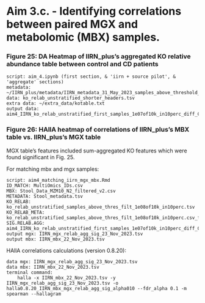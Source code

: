 # **Aim 3.c. - Identifying correlations between paired MGX and metabolomic (MBX) samples.**

### Figure 25: DA Heatmap of IIRN_plus’s aggregated KO relative abundance table between control and CD patients

	script: aim_4.ipynb (first section, & 'iirn + source pilot', & 'aggregate' sections)
	metadata: ~/IIRN_plus/metadata/IIRN_metadata_31_May_2023_samples_above_threshold_only.tsv
	data: ko_relab_unstratified_shorter_headers.tsv
	extra data: ~/extra_data/kotable.txt
	output data: aim4_IIRN_ko_relab_unstratified_first_samples_1e07of10k_in10perc_diff_CD_vs_ctl_in_lvl3.csv
	
### Figure 26: HAllA heatmap of correlations of IIRN_plus’s MBX table vs. IIRN_plus’s MGX table

MGX table’s features included sum-aggregated KO features which were found significant in Fig. 25.

For matching mbx and mgx samples:

	script: aim4_matching_iirn_mgx_mbx.Rmd
	ID_MATCH: MultiOmics_IDs.csv
	MBX: Stool_Data_MZM10_N2_filtered_v2.csv
	METADATA: Stool_metadata.tsv
	KO_RELAB: ko_relab_unstratified_samples_above_thres_filt_1e08of10k_in10perc.tsv
	KO_RELAB_META: ko_relab_unstratified_samples_above_thres_filt_1e08of10k_in10perc.csv_feature.tsv
	SIG.RELAB.AGG: aim4_IIRN_ko_relab_unstratified_first_samples_1e07of10k_in10perc_diff_CD_vs_ctl_in_lvl3.csv
	output mgx: IIRN_mgx_relab_agg_sig_23_Nov_2023.tsv
	output mbx: IIRN_mbx_22_Nov_2023.tsv
	
HAllA correlations calculations (version 0.8.20):

	data mgx: IIRN_mgx_relab_agg_sig_23_Nov_2023.tsv
	data mbx: IIRN_mbx_22_Nov_2023.tsv
	terminal command: 
 		halla -x IIRN_mbx_22_Nov_2023.tsv -y IIRN_mgx_relab_agg_sig_23_Nov_2023.tsv -o halla0.8.20_IIRN_mbx_mgx_relab_agg_sig_alpha010 --fdr_alpha 0.1 -m spearman --hallagram
